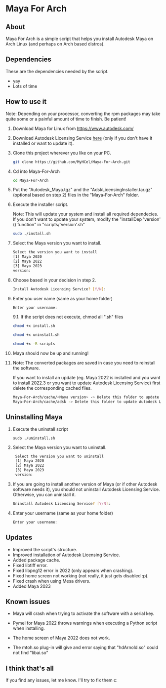 # Maya For Arch

## About

Maya For Arch is a simple script that helps you install Autodesk Maya on Arch Linux (and perhaps on Arch based distros).

## Dependencies

These are the dependencies needed by the script.

* yay
* Lots of time

## How to use it

Note: Depending on your processor, converting the rpm packages may take quite some or a painful amount of time to finish. Be patient!

1. Download Maya for Linux from https://www.autodesk.com/

2. Download Autodesk Licensing Service [here](https://knowledge.autodesk.com/search-result/caas/downloads/content/autodesk-licensing-service-download.html) (only if you don't have it installed or want to update it).

3. Clone this project wherever you like on your PC.

   ```bash
   git clone https://github.com/MyHCel/Maya-For-Arch.git
   ```

4. Cd into Maya-For-Arch

   ```bash
   cd Maya-For-Arch
   ```

5. Put the "Autodesk_Maya.tgz" and the "AdskLicensingInstaller.tar.gz" (optional based on step 2) 
   files in the "Maya-For-Arch" folder.

6. Execute the installer script.

   Note: This will update your system and install all required dependecies. If you don't want
   to update your system, modify the "installDep 'version' () function" in "scripts/'version'.sh"

   ```bash
   sudo ./install.sh
   ```

7. Select the Maya version you want to install.

   ```bash
   Select the version you want to install
   [1] Maya 2020
   [2] Maya 2022
   [3] Maya 2023
   version:
   ```

8. Choose based in your decision in step 2.

   ```bash
   Install Autodesk Licensing Service? [Y/N]:
   ```

9. Enter you user name (same as your home folder)

   ```bash
   Enter your username:
   ```

   9.1. If the script does not execute, chmod all ".sh" files

   ```bash
   chmod +x install.sh
   ```
   ```bash
   chmod +x uninstall.sh
   ```
   ```bash
   chmod +x -R scripts
   ```

10. Maya should now be up and running!

11. Note: The converted packages are saved 
    in case you need to reinstall the software.

    If you want to install an update 
    (eg. Maya 2022 is installed and you want to install 2022.3 
    or you want to update Autodesk Licensing Service) first delete 
    the corresponding cached files.

    ```bash
    Maya-For-Arch/cache/<Maya version> -> Delete this folder to update that version of Maya.
    Maya-For-Arch/cache/adsk -> Delete this folder to update Autodesk Licensing Service.
    ```

## Uninstalling Maya

1. Execute the uninstall script

   ```
   sudo ./uninstall.sh
   ```

2. Select the Maya version you want to uninstall.

   ```bash
    Select the version you want to uninstall
    [1] Maya 2020
    [2] Maya 2022
    [3] Maya 2023
    version:
   ```

3. If you are going to install another version of Maya (or if other Autodesk software needs it), 
   you should not uninstall Autodesk Licensing Service. Otherwise, you can uninstall it.

   ```bash
   Uninstall Autodesk Licensing Service? [Y/N]:
   ```

4. Enter your username (same as your home folder)

   ```bash
   Enter your username:
   ```

## Updates

* Improved the script's structure.
* Improved installation of Autodesk Licensing Service.
* Added package cache.
* Fixed libtiff error.
* Fixed libpng12 error in 2022 (only appears when crashing).
* Fixed home screen not working (not really, it just gets disabled :p).
* Fixed crash when using Mesa drivers.
* Added Maya 2023

## Known issues

* Maya will crash when trying to activate the software with a serial key.

* Pymel for Maya 2022 throws warnings when executing a Python script when installing.

* The home screen of Maya 2022 does not work.

* The mtoh.so plug-in will give and error saying that "hdArnold.so" could not
  find "libai.so"

## I think that's all

If you find any issues, let me know. I'll try to fix them  c:
